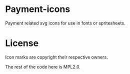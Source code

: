 # Payment-icons

Payment related svg icons for use in fonts or spritesheets.

# License

Icon marks are copyright their respective owners.

The rest of the code here is MPL2.0.
